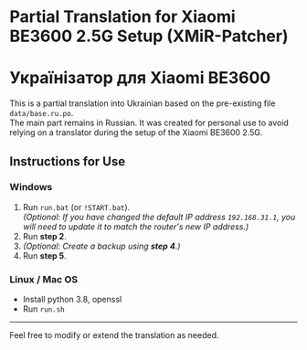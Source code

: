 # Partial Translation for Xiaomi BE3600 2.5G Setup (XMiR-Patcher)
# Українізатор для Xiaomi BE3600

This is a partial translation into Ukrainian based on the pre-existing file `data/base.ru.po`.  
The main part remains in Russian. It was created for personal use to avoid relying on a translator during the setup of the Xiaomi BE3600 2.5G.

## Instructions for Use
### Windows
1. Run `run.bat` (or `!START.bat`).  
   *(Optional: If you have changed the default IP address `192.168.31.1`, you will need to update it to match the router's new IP address.)*
2. Run **step 2**.
3. *(Optional: Create a backup using **step 4**.)*
4. Run **step 5**.

### Linux / Mac OS

* Install python 3.8, openssl
* Run `run.sh`

---

Feel free to modify or extend the translation as needed.
